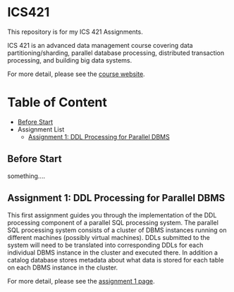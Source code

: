 # ICS421

This repository is for my ICS 421 Assignments.

ICS 421 is an advanced data management course covering data partitioning/sharding, parallel database processing, distributed transaction processing, and building big data systems. 

For more detail, please see the [course website](https://lipyeow.github.io/ics421s18/).

# Table of Content

  * [Before Start](#bs)
  * Assignment List
    * [Assignment 1: DDL Processing for Parallel DBMS](#a1)


## <a name = "bs"></a> Before Start

something....

## <a name = "a1"></a> Assignment 1: DDL Processing for Parallel DBMS

This first assignment guides you through the implementation of the DDL processing component of a parallel SQL processing system. The parallel SQL processing system consists of a cluster of DBMS instances running on different machines (possibly virtual machines). DDLs submitted to the system will need to be translated into corresponding DDLs for each individual DBMS instance in the cluster and executed there. In addition a catalog database stores metadata about what data is stored for each table on each DBMS instance in the cluster.

For more detail, please see the [assignment 1 page](https://lipyeow.github.io/ics421s18/morea/pardb/experience-hw1.html).
